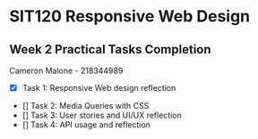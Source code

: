 # SIT120 Responsive Web Design
## Week 2 Practical Tasks Completion
Cameron Malone - 218344989

- [x] Task 1: Responsive Web design reflection
- [] Task 2: Media Queries with CSS
- [] Task 3: User stories and UI/UX reflection
- [] Task 4: API usage and reflection
